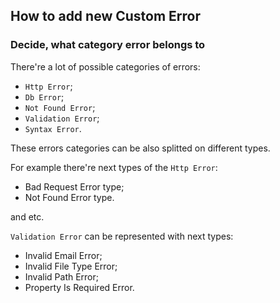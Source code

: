 ## How to add new Custom Error

### Decide, what category error belongs to

There're a lot of possible categories of errors:
- `Http Error`;
- `Db Error`;
- `Not Found Error`; 
- `Validation Error`;
- `Syntax Error`.

These errors categories can be also splitted on different types.

For example there're next types of the `Http Error`:

- Bad Request Error type;
- Not Found Error type.

and etc.

`Validation Error` can be represented with next types:

- Invalid Email Error;
- Invalid File Type Error;
- Invalid Path Error;
- Property Is Required Error.
